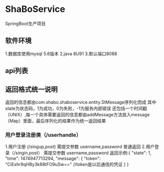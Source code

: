 # ShaBoService
SpringBoot生产项目

## 软件环境
1.数据库使用mysql 5.6版本
2.java 8U91
3.默认端口8088

## api列表
## 返回格式统一说明
返回的信息都由com.shabo.shaboservice.entity.StMessage序列化而成
其中 state为状态码，1为成功，0为失败，-1为服务内部错误
还包括一个时间戳（UNIX）,每一个具体需要返回的信息都由addMessage方法放入message（Map）里面，最后序列化的结果作为统一返回结果
### 用户登录注册类（/userhandle）
1.用户注册 (/singup,post)
需提交参数 username,password
普通返回
2.用户登录（/singin,post）
需提交参数 username,password
返回示例:{
       "state": 1,
       "time": 1474947713294,
       "message": {
         "token": "CiEshr9qHBy3k88tFO9uSw==" //token是以后通信的凭证
       }
     }
